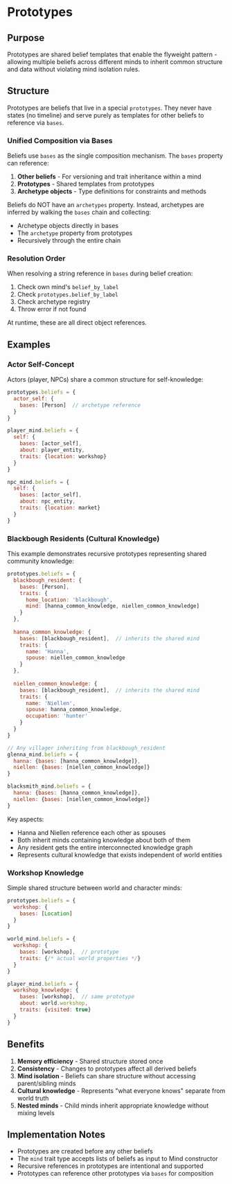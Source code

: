 # Prototypes

## Purpose

Prototypes are shared belief templates that enable the flyweight pattern - allowing multiple beliefs across different minds to inherit common structure and data without violating mind isolation rules.

## Structure

Prototypes are beliefs that live in a special `prototypes`. They never have states (no timeline) and serve purely as templates for other beliefs to reference via `bases`.

### Unified Composition via Bases

Beliefs use `bases` as the single composition mechanism. The `bases` property can reference:

1. **Other beliefs** - For versioning and trait inheritance within a mind
2. **Prototypes** - Shared templates from prototypes
3. **Archetype objects** - Type definitions for constraints and methods

Beliefs do NOT have an `archetypes` property. Instead, archetypes are inferred by walking the `bases` chain and collecting:
- Archetype objects directly in bases
- The `archetype` property from prototypes
- Recursively through the entire chain

### Resolution Order

When resolving a string reference in `bases` during belief creation:

1. Check own mind's `belief_by_label`
2. Check `prototypes.belief_by_label`
3. Check archetype registry
4. Throw error if not found

At runtime, these are all direct object references.

## Examples

### Actor Self-Concept

Actors (player, NPCs) share a common structure for self-knowledge:

```javascript
prototypes.beliefs = {
  actor_self: {
    bases: [Person]  // archetype reference
  }
}

player_mind.beliefs = {
  self: {
    bases: [actor_self],
    about: player_entity,
    traits: {location: workshop}
  }
}

npc_mind.beliefs = {
  self: {
    bases: [actor_self],
    about: npc_entity,
    traits: {location: market}
  }
}
```

### Blackbough Residents (Cultural Knowledge)

This example demonstrates recursive prototypes representing shared community knowledge:

```javascript
prototypes.beliefs = {
  blackbough_resident: {
    bases: [Person],
    traits: {
      home_location: 'blackbough',
      mind: [hanna_common_knowledge, niellen_common_knowledge]
    }
  },
  
  hanna_common_knowledge: {
    bases: [blackbough_resident],  // inherits the shared mind
    traits: {
      name: 'Hanna',
      spouse: niellen_common_knowledge
    }
  },
  
  niellen_common_knowledge: {
    bases: [blackbough_resident],  // inherits the shared mind
    traits: {
      name: 'Niellen',
      spouse: hanna_common_knowledge,
      occupation: 'hunter'
    }
  }
}

// Any villager inheriting from blackbough_resident
glenna_mind.beliefs = {
  hanna: {bases: [hanna_common_knowledge]},
  niellen: {bases: [niellen_common_knowledge]}
}

blacksmith_mind.beliefs = {
  hanna: {bases: [hanna_common_knowledge]},
  niellen: {bases: [niellen_common_knowledge]}
}
```

Key aspects:
- Hanna and Niellen reference each other as spouses
- Both inherit minds containing knowledge about both of them
- Any resident gets the entire interconnected knowledge graph
- Represents cultural knowledge that exists independent of world entities

### Workshop Knowledge

Simple shared structure between world and character minds:

```javascript
prototypes.beliefs = {
  workshop: {
    bases: [Location]
  }
}

world_mind.beliefs = {
  workshop: {
    bases: [workshop],  // prototype
    traits: {/* actual world properties */}
  }
}

player_mind.beliefs = {
  workshop_knowledge: {
    bases: [workshop],  // same prototype
    about: world.workshop,
    traits: {visited: true}
  }
}
```

## Benefits

1. **Memory efficiency** - Shared structure stored once
2. **Consistency** - Changes to prototypes affect all derived beliefs
3. **Mind isolation** - Beliefs can share structure without accessing parent/sibling minds
4. **Cultural knowledge** - Represents "what everyone knows" separate from world truth
5. **Nested minds** - Child minds inherit appropriate knowledge without mixing levels

## Implementation Notes

- Prototypes are created before any other beliefs
- The `mind` trait type accepts lists of beliefs as input to Mind constructor
- Recursive references in prototypes are intentional and supported
- Prototypes can reference other prototypes via `bases` for composition
